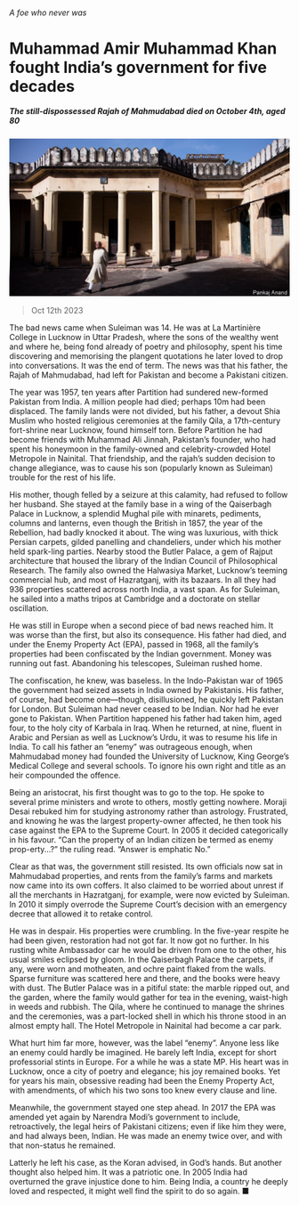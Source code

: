 ###### A foe who never was

# Muhammad Amir Muhammad Khan fought India’s government for five decades 

##### The still-dispossessed Rajah of Mahmudabad died on October 4th, aged 80 

![image](images/20231014_OBP501.jpg) 

> Oct 12th 2023 

The bad news came when Suleiman was 14. He was at La Martinière College in Lucknow in Uttar Pradesh, where the sons of the wealthy went and where he, being fond already of poetry and philosophy, spent his time discovering and memorising the plangent quotations he later loved to drop into conversations. It was the end of term. The news was that his father, the Rajah of Mahmudabad, had left for Pakistan and become a Pakistani citizen. 

The year was 1957, ten years after Partition had sundered new-formed Pakistan from India. A million people had died; perhaps 10m had been displaced. The family lands were not divided, but his father, a devout Shia Muslim who hosted religious ceremonies at the family Qila, a 17th-century fort-shrine near Lucknow, found himself torn. Before Partition he had become friends with Muhammad Ali Jinnah, Pakistan’s founder, who had spent his honeymoon in the family-owned and celebrity-crowded Hotel Metropole in Nainital. That friendship, and the rajah’s sudden decision to change allegiance, was to cause his son (popularly known as Suleiman) trouble for the rest of his life. 

His mother, though felled by a seizure at this calamity, had refused to follow her husband. She stayed at the family base in a wing of the Qaiserbagh Palace in Lucknow, a splendid Mughal pile with minarets, pediments, columns and lanterns, even though the British in 1857, the year of the Rebellion, had badly knocked it about. The wing was luxurious, with thick Persian carpets, gilded panelling and chandeliers, under which his mother held spark-ling parties. Nearby stood the Butler Palace, a gem of Rajput architecture that housed the library of the Indian Council of Philosophical Research. The family also owned the Halwasiya Market, Lucknow’s teeming commercial hub, and most of Hazratganj, with its bazaars. In all they had 936 properties scattered across north India, a vast span. As for Suleiman, he sailed into a maths tripos at Cambridge and a doctorate on stellar oscillation. 

He was still in Europe when a second piece of bad news reached him. It was worse than the first, but also its consequence. His father had died, and under the Enemy Property Act (EPA), passed in 1968, all the family’s properties had been confiscated by the Indian government. Money was running out fast. Abandoning his telescopes, Suleiman rushed home. 

The confiscation, he knew, was baseless. In the Indo-Pakistan war of 1965 the government had seized assets in India owned by Pakistanis. His father, of course, had become one—though, disillusioned, he quickly left Pakistan for London. But Suleiman had never ceased to be Indian. Nor had he ever gone to Pakistan. When Partition happened his father had taken him, aged four, to the holy city of Karbala in Iraq. When he returned, at nine, fluent in Arabic and Persian as well as Lucknow’s Urdu, it was to resume his life in India. To call his father an “enemy” was outrageous enough, when Mahmudabad money had founded the University of Lucknow, King George’s Medical College and several schools. To ignore his own right and title as an heir compounded the offence. 

Being an aristocrat, his first thought was to go to the top. He spoke to several prime ministers and wrote to others, mostly getting nowhere. Moraji Desai rebuked him for studying astronomy rather than astrology. Frustrated, and knowing he was the largest property-owner affected, he then took his case against the EPA to the Supreme Court. In 2005 it decided categorically in his favour. “Can the property of an Indian citizen be termed as enemy prop-erty...?” the ruling read. “Answer is emphatic No.” 

Clear as that was, the government still resisted. Its own officials now sat in Mahmudabad properties, and rents from the family’s farms and markets now came into its own coffers. It also claimed to be worried about unrest if all the merchants in Hazratganj, for example, were now evicted by Suleiman. In 2010 it simply overrode the Supreme Court’s decision with an emergency decree that allowed it to retake control. 

He was in despair. His properties were crumbling. In the five-year respite he had been given, restoration had not got far. It now got no further. In his rusting white Ambassador car he would be driven from one to the other, his usual smiles eclipsed by gloom. In the Qaiserbagh Palace the carpets, if any, were worn and motheaten, and ochre paint flaked from the walls. Sparse furniture was scattered here and there, and the books were heavy with dust. The Butler Palace was in a pitiful state: the marble ripped out, and the garden, where the family would gather for tea in the evening, waist-high in weeds and rubbish. The Qila, where he continued to manage the shrines and the ceremonies, was a part-locked shell in which his throne stood in an almost empty hall. The Hotel Metropole in Nainital had become a car park. 

What hurt him far more, however, was the label “enemy”. Anyone less like an enemy could hardly be imagined. He barely left India, except for short professorial stints in Europe. For a while he was a state MP. His heart was in Lucknow, once a city of poetry and elegance; his joy remained books. Yet for years his main, obsessive reading had been the Enemy Property Act, with amendments, of which his two sons too knew every clause and line. 

Meanwhile, the government stayed one step ahead. In 2017 the EPA was amended yet again by Narendra Modi’s government to include, retroactively, the legal heirs of Pakistani citizens; even if like him they were, and had always been, Indian. He was made an enemy twice over, and with that non-status he remained. 

Latterly he left his case, as the Koran advised, in God’s hands. But another thought also helped him. It was a patriotic one. In 2005 India had overturned the grave injustice done to him. Being India, a country he deeply loved and respected, it might well find the spirit to do so again. ■


